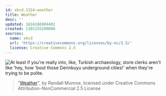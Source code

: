 ```yaml
---
id: xkcd.1324-weather
title: Weather
desc: ''
updated: 1616186984402
created: 1391155200000
sources:
  name: xkcd
  url: 'https://creativecommons.org/licenses/by-nc/2.5/'
  license: Creative Commons 2.5
---
```

![At least if you're really into, like, Turkish archaeology, store clerks aren't like 'hey, how 'bout those Derinkuyu underground cities!' when they're trying to be polite.](https://imgs.xkcd.com/comics/weather.png)
> "[Weather](https://xkcd.com/1324/)", by Randall Munroe, licensed under Creative Commons Attribution-NonCommercial 2.5 License
